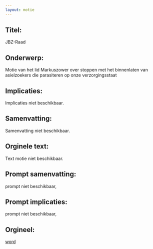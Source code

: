 ```yaml
---
layout: motie
---
```

## Titel:
JBZ-Raad
## Onderwerp:
Motie van het lid Markuszower over stoppen met het binnenlaten van asielzoekers die parasiteren op onze verzorgingsstaat
## Implicaties:
Implicaties niet beschikbaar.
## Samenvatting:
Samenvatting niet beschikbaar.
## Orginele text:
Text motie niet beschikbaar.

## Prompt samenvatting:
prompt niet beschikbaar,

## Prompt implicaties:
prompt niet beschikbaar,
## Orgineel:
[word](https://gegevensmagazijn.tweedekamer.nl/OData/v4/2.0/Document(f3e848df-77c9-49a7-ada9-a71b96792123)/resource)
